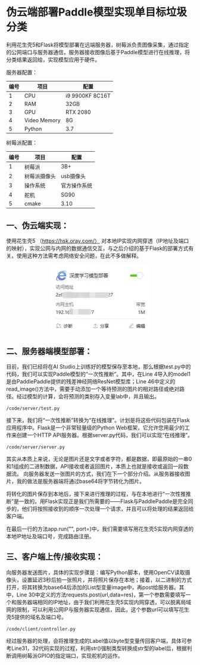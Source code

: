 # 伪云端部署Paddle模型实现单目标垃圾分类

利用花生壳5和Flask将模型部署在远端服务器，树莓派负责图像采集，通过指定的公网端口与服务器通信，服务器接收图像后基于Paddle模型进行在线推理，将分类结果返回给，实现模型应用于硬件。

服务器配置：

| 编号 | 项目 | 配置 |  
|--|--|--|
| 1 | CPU | i9 9900KF 8C16T|
| 2 | RAM | 32GB|
| 3 | GPU | RTX 2080 |
| 4 | Video Memory | 8G |
| 5 | Python | 3.7 |

树莓派配置：

| 编号 | 项目 | 配置 |  
|--|--|--|
| 1 | 树莓派 | 3B+ |
| 2 | 树莓派摄像头 |  usb摄像头|
| 3 | 操作系统 | 官方操作系统 |
| 4 | 舵机 | SG90 |
| 5 | cmake | 3.10 |

## 一、伪云端实现：
使用花生壳5 （https://hsk.oray.com/） 对本地IP实现内网穿透（IP地址及端口的映射），实现公网与内网的数据通信交互，与之后介绍的基于Flask的部署方式有关。使用这种方法需考虑网络安全问题，在此不多做解释。  
<div align="center"><img  src="/src/花生壳5内网穿透示例.jpg"/></div>

## 二、服务器端模型部署：
目前，我们已经将在AI Studio上训练好的模型保存至本地，那么根据test.py中的代码，我们可以实现Paddle模型的“一次性推断”。其中，在Line 4导入的model1是由PaddlePaddle提供的残差神经网络ResNet模型库；Line 46中定义的read_image()方法中，需要手动添加一个等待预测的图片的相对路径或绝对路径。经过模型的计算，会将预测的类别存入变量lab中，并且输出。
```
/code/server/test.py
```
接下来，我们将“一次性推断”转换为“在线推理”。计划是将这些代码包装在Flask应用程序中。Flask是一个非常轻量级的Python Web框架，它允许您用最少的工作来创建一个HTTP API服务器。根据server.py代码，我们可以实现“在线推理”。
```
/code/server/server.py
```
其实从本质上来说，无论是图片还是文字或者字符，都是数据，即最原始的一串0和1组成的二进制数据，API接收或者返回图片，本质上也就是接收或返回一段数据流。
向服务器发送一张图片的方式，我们在下一个部分介绍。从服务器接收图片，我的做法是服务器端将通过base64将字节转化为图片。

将转化的图片保存到本地后，接下来进行推理的过程，与在本地进行“一次性推推断”是一致的。用Flask实现正是我们所需要的——Flask与PaddlePaddle是完全同步的，他们将按照接收到的顺序一次处理一个请求，并且可以将处理的结果返回给客户端。

在最后一行的方法app.run("", port=)中，我们需要填写用花生壳5实现内网穿透的本地IP地址及端口号，完成路由注册。

## 三、客户端上传/接收实现：
向服务器发送图片，具体的实现步骤是：编写Python脚本，使用OpenCV读取摄像头，设置延迟3秒后拍一张照片，并将照片保存在本地；接着，以二进制的方式打开，将其转换为base64后添加的List型变量image中，再post给服务器。其中，Line 30中定义的方法requests.post(url,data=res)，第一个参数需要填写一个和服务器端相同的IP地址，由于我们利用花生壳5实现内网穿透，可以脱离局域网的限制，可以利用公网IP与服务器实现通信，因此，这个参数url可以填写花生壳5提供的域名及端口号。
```
/code/client/controller.py
```
经过服务器的处理，会将推理生成的Label值以byte型变量传回客户端，具体可参考Line31，32代码实现的过程，利用str()强制类型转换成str型的label后，根据判断调用树莓派GPIO的指定端口，实现舵机的运作。
